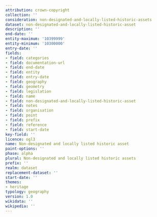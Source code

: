 ```yaml
---
attribution: crown-copyright
collection: ''
consideration: non-designated-and-locally-listed-historic-assets
dataset: non-designated-and-locally-listed-historic-asset
description: ''
end-date: ''
entity-maximum: '10399999'
entity-minimum: '10300000'
entry-date: ''
fields:
- field: categories
- field: documentation-url
- field: end-date
- field: entity
- field: entry-date
- field: geography
- field: geometry
- field: legislation
- field: name
- field: non-designated-and-locally-listed-historic-asset
- field: notes
- field: organisation
- field: point
- field: prefix
- field: reference
- field: start-date
key-field: ''
licence: ogl3
name: Non-designated and locally listed historic asset
paint-options: ''
phase: alpha
plural: Non-designated and locally listed historic assets
prefix: ''
realm: dataset
replacement-dataset: ''
start-date: ''
themes:
- heritage
typology: geography
version: 1.0
wikidata: ''
wikipedia: ''
---
```

